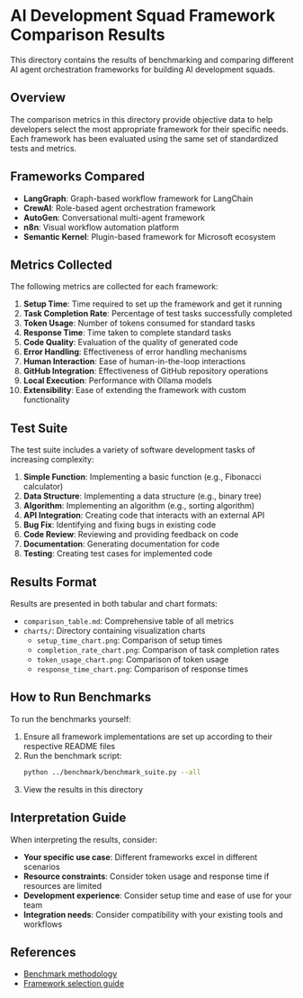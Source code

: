# AI Development Squad Framework Comparison Results

This directory contains the results of benchmarking and comparing different AI agent orchestration frameworks for building AI development squads.

## Overview

The comparison metrics in this directory provide objective data to help developers select the most appropriate framework for their specific needs. Each framework has been evaluated using the same set of standardized tests and metrics.

## Frameworks Compared

- **LangGraph**: Graph-based workflow framework for LangChain
- **CrewAI**: Role-based agent orchestration framework
- **AutoGen**: Conversational multi-agent framework
- **n8n**: Visual workflow automation platform
- **Semantic Kernel**: Plugin-based framework for Microsoft ecosystem

## Metrics Collected

The following metrics are collected for each framework:

1. **Setup Time**: Time required to set up the framework and get it running
2. **Task Completion Rate**: Percentage of test tasks successfully completed
3. **Token Usage**: Number of tokens consumed for standard tasks
4. **Response Time**: Time taken to complete standard tasks
5. **Code Quality**: Evaluation of the quality of generated code
6. **Error Handling**: Effectiveness of error handling mechanisms
7. **Human Interaction**: Ease of human-in-the-loop interactions
8. **GitHub Integration**: Effectiveness of GitHub repository operations
9. **Local Execution**: Performance with Ollama models
10. **Extensibility**: Ease of extending the framework with custom functionality

## Test Suite

The test suite includes a variety of software development tasks of increasing complexity:

1. **Simple Function**: Implementing a basic function (e.g., Fibonacci calculator)
2. **Data Structure**: Implementing a data structure (e.g., binary tree)
3. **Algorithm**: Implementing an algorithm (e.g., sorting algorithm)
4. **API Integration**: Creating code that interacts with an external API
5. **Bug Fix**: Identifying and fixing bugs in existing code
6. **Code Review**: Reviewing and providing feedback on code
7. **Documentation**: Generating documentation for code
8. **Testing**: Creating test cases for implemented code

## Results Format

Results are presented in both tabular and chart formats:

- `comparison_table.md`: Comprehensive table of all metrics
- `charts/`: Directory containing visualization charts
  - `setup_time_chart.png`: Comparison of setup times
  - `completion_rate_chart.png`: Comparison of task completion rates
  - `token_usage_chart.png`: Comparison of token usage
  - `response_time_chart.png`: Comparison of response times

## How to Run Benchmarks

To run the benchmarks yourself:

1. Ensure all framework implementations are set up according to their respective README files
2. Run the benchmark script:
   ```bash
   python ../benchmark/benchmark_suite.py --all
   ```
3. View the results in this directory

## Interpretation Guide

When interpreting the results, consider:

- **Your specific use case**: Different frameworks excel in different scenarios
- **Resource constraints**: Consider token usage and response time if resources are limited
- **Development experience**: Consider setup time and ease of use for your team
- **Integration needs**: Consider compatibility with your existing tools and workflows

## References

- [Benchmark methodology](/docs/requirements/benchmark_methodology.md)
- [Framework selection guide](/docs/requirements/framework_selection_guide.md)